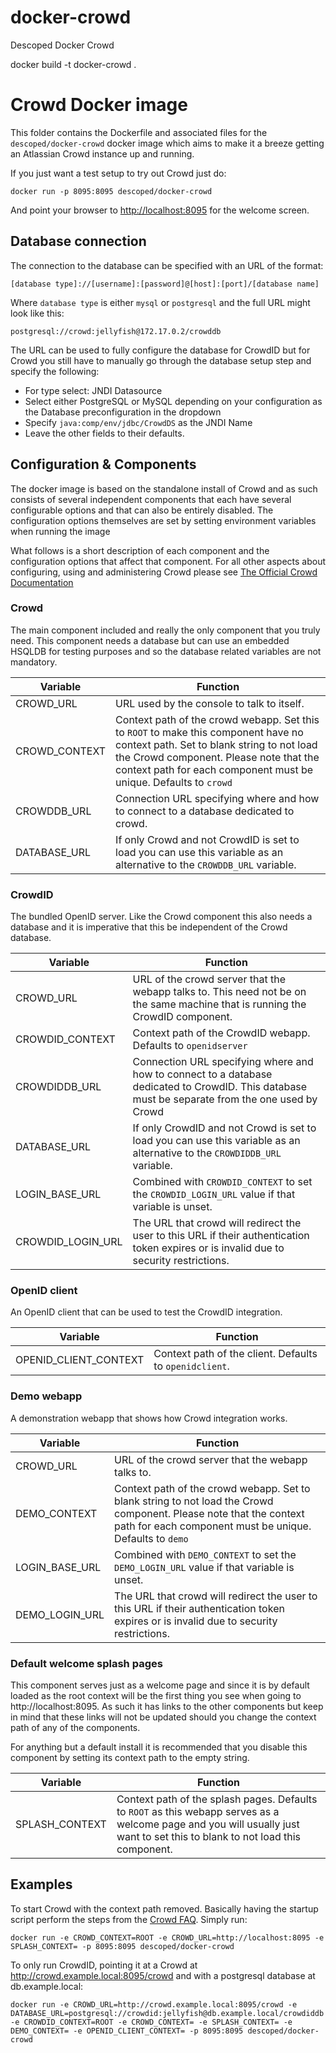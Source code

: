 # docker-crowd
Descoped Docker Crowd

docker build -t docker-crowd .

# Crowd Docker image

This folder contains the Dockerfile and associated files for the ```descoped/docker-crowd``` docker image which aims to make it a breeze getting an Atlassian Crowd instance up and running.

If you just want a test setup to try out Crowd just do:
```
docker run -p 8095:8095 descoped/docker-crowd
```
And point your browser to [http://localhost:8095](http://localhost:8095) for the welcome screen.


## Database connection

The connection to the database can be specified with an URL of the format:
```
[database type]://[username]:[password]@[host]:[port]/[database name]
```
Where ```database type``` is either ```mysql``` or ```postgresql``` and the full URL might look like this:
```
postgresql://crowd:jellyfish@172.17.0.2/crowddb
```

The URL can be used to fully configure the database for CrowdID but for Crowd you still have to manually go through the database setup step and specify the following:

* For type select: JNDI Datasource
* Select either PostgreSQL or MySQL depending on your configuration as the Database preconfiguration in the dropdown
* Specify ```java:comp/env/jdbc/CrowdDS``` as the JNDI Name
* Leave the other fields to their defaults.


## Configuration & Components

The docker image is based on the standalone install of Crowd and as such consists of several independent components that each have several configurable options and that can also be entirely disabled. The configuration options themselves are set by setting environment variables when running the image

What follows is a short description of each component and the configuration options that affect that component. For all other aspects about configuring, using and administering Crowd please see [The Official Crowd Documentation](https://confluence.atlassian.com/display/CROWD/Crowd+Documentation)


### Crowd

The main component included and really the only component that you truly need. This component needs a database but can use an embedded HSQLDB for testing purposes and so the database related variables are not mandatory. 

Variable      | Function
--------------|------------------------------
CROWD_URL     | URL used by the console to talk to itself. 
CROWD_CONTEXT | Context path of the crowd webapp. Set this to ```ROOT``` to make this component have no context path. Set to blank string to not load the Crowd component. Please note that the context path for each component must be unique. Defaults to ```crowd```
CROWDDB_URL   | Connection URL specifying where and how to connect to a database dedicated to crowd.
DATABASE_URL  | If only Crowd and not CrowdID is set to load you can use this variable as an alternative to the ```CROWDDB_URL``` variable.


### CrowdID

The bundled OpenID server. Like the Crowd component this also needs a database and it is imperative that this be independent of the Crowd database. 

Variable          | Function
------------------|------------------------------
CROWD_URL         | URL of the crowd server that the webapp talks to. This need not be on the same machine that is running the CrowdID component.
CROWDID_CONTEXT   | Context path of the CrowdID webapp. Defaults to ```openidserver```
CROWDIDDB_URL     | Connection URL specifying where and how to connect to a database dedicated to CrowdID. This database must be separate from the one used by Crowd
DATABASE_URL      | If only CrowdID and not Crowd is set to load you can use this variable as an alternative to the ```CROWDIDDB_URL``` variable.
LOGIN_BASE_URL    | Combined with ```CROWDID_CONTEXT``` to set the ```CROWDID_LOGIN_URL``` value if that variable is unset.
CROWDID_LOGIN_URL | The URL that crowd will redirect the user to this URL if their authentication token expires or is invalid due to security restrictions.


### OpenID client

An OpenID client that can be used to test the CrowdID integration.

Variable              | Function
----------------------|------------------------------
OPENID_CLIENT_CONTEXT | Context path of the client. Defaults to ```openidclient```.


### Demo webapp

A demonstration webapp that shows how Crowd integration works.

Variable       | Function
---------------|------------------------------
CROWD_URL      | URL of the crowd server that the webapp talks to.
DEMO_CONTEXT   | Context path of the crowd webapp. Set to blank string to not load the Crowd component. Please note that the context path for each component must be unique. Defaults to ```demo```
LOGIN_BASE_URL | Combined with ```DEMO_CONTEXT``` to set the ```DEMO_LOGIN_URL``` value if that variable is unset.
DEMO_LOGIN_URL | The URL that crowd will redirect the user to this URL if their authentication token expires or is invalid due to security restrictions.


### Default welcome splash pages

This component serves just as a welcome page and since it is by default loaded as the root context will be the first thing you see when going to http://localhost:8095. As such it has links to the other components but keep in mind that these links will not be updated should you change the context path of any of the components.

For anything but a default install it is recommended that you disable this component by setting its context path to the empty string. 

Variable       | Function
---------------|------------------------------
SPLASH_CONTEXT | Context path of the splash pages. Defaults to ```ROOT``` as this webapp serves as a welcome page and you will usually just want to set this to blank to not load this component.


## Examples

To start Crowd with the context path removed. Basically having the startup script perform the steps from the [Crowd FAQ](https://confluence.atlassian.com/display/CROWD/Removing+the+'crowd'+Context+from+the+Application+URL). Simply run:

```
docker run -e CROWD_CONTEXT=ROOT -e CROWD_URL=http://localhost:8095 -e SPLASH_CONTEXT= -p 8095:8095 descoped/docker-crowd
```

To only run CrowdID, pointing it at a Crowd at http://crowd.example.local:8095/crowd and with a postgresql database at db.example.local:
```
docker run -e CROWD_URL=http://crowd.example.local:8095/crowd -e DATABASE_URL=postgresql://crowdid:jellyfish@db.example.local/crowdiddb -e CROWDID_CONTEXT=ROOT -e CROWD_CONTEXT= -e SPLASH_CONTEXT= -e DEMO_CONTEXT= -e OPENID_CLIENT_CONTEXT= -p 8095:8095 descoped/docker-crowd
```
